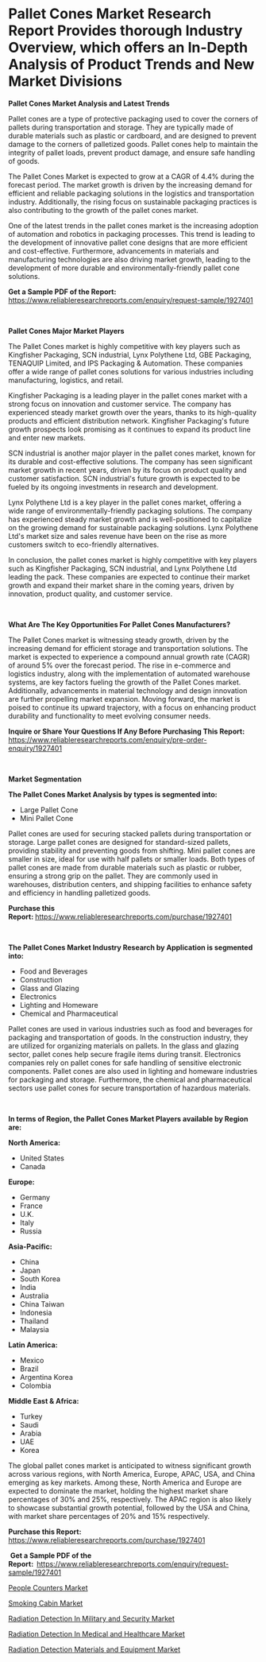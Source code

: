 <p><h1>Pallet Cones Market Research Report Provides thorough Industry Overview, which offers an In-Depth Analysis of Product Trends and New Market Divisions</h1></p><p><strong>Pallet Cones Market Analysis and Latest Trends</strong></p>
<p><p>Pallet cones are a type of protective packaging used to cover the corners of pallets during transportation and storage. They are typically made of durable materials such as plastic or cardboard, and are designed to prevent damage to the corners of palletized goods. Pallet cones help to maintain the integrity of pallet loads, prevent product damage, and ensure safe handling of goods.</p><p>The Pallet Cones Market is expected to grow at a CAGR of 4.4% during the forecast period. The market growth is driven by the increasing demand for efficient and reliable packaging solutions in the logistics and transportation industry. Additionally, the rising focus on sustainable packaging practices is also contributing to the growth of the pallet cones market.</p><p>One of the latest trends in the pallet cones market is the increasing adoption of automation and robotics in packaging processes. This trend is leading to the development of innovative pallet cone designs that are more efficient and cost-effective. Furthermore, advancements in materials and manufacturing technologies are also driving market growth, leading to the development of more durable and environmentally-friendly pallet cone solutions.</p></p>
<p><strong>Get a Sample PDF of the Report:&nbsp;</strong> <a href="https://www.reliableresearchreports.com/enquiry/request-sample/1927401">https://www.reliableresearchreports.com/enquiry/request-sample/1927401</a></p>
<p>&nbsp;</p>
<p><strong>Pallet Cones Major Market Players</strong></p>
<p><p>The Pallet Cones market is highly competitive with key players such as Kingfisher Packaging, SCN industrial, Lynx Polythene Ltd, GBE Packaging, TENAQUIP Limited, and IPS Packaging & Automation. These companies offer a wide range of pallet cones solutions for various industries including manufacturing, logistics, and retail.</p><p>Kingfisher Packaging is a leading player in the pallet cones market with a strong focus on innovation and customer service. The company has experienced steady market growth over the years, thanks to its high-quality products and efficient distribution network. Kingfisher Packaging's future growth prospects look promising as it continues to expand its product line and enter new markets.</p><p>SCN industrial is another major player in the pallet cones market, known for its durable and cost-effective solutions. The company has seen significant market growth in recent years, driven by its focus on product quality and customer satisfaction. SCN industrial's future growth is expected to be fueled by its ongoing investments in research and development.</p><p>Lynx Polythene Ltd is a key player in the pallet cones market, offering a wide range of environmentally-friendly packaging solutions. The company has experienced steady market growth and is well-positioned to capitalize on the growing demand for sustainable packaging solutions. Lynx Polythene Ltd's market size and sales revenue have been on the rise as more customers switch to eco-friendly alternatives.</p><p>In conclusion, the pallet cones market is highly competitive with key players such as Kingfisher Packaging, SCN industrial, and Lynx Polythene Ltd leading the pack. These companies are expected to continue their market growth and expand their market share in the coming years, driven by innovation, product quality, and customer service.</p></p>
<p>&nbsp;</p>
<p><strong>What Are The Key Opportunities For Pallet Cones Manufacturers?</strong></p>
<p><p>The Pallet Cones market is witnessing steady growth, driven by the increasing demand for efficient storage and transportation solutions. The market is expected to experience a compound annual growth rate (CAGR) of around 5% over the forecast period. The rise in e-commerce and logistics industry, along with the implementation of automated warehouse systems, are key factors fueling the growth of the Pallet Cones market. Additionally, advancements in material technology and design innovation are further propelling market expansion. Moving forward, the market is poised to continue its upward trajectory, with a focus on enhancing product durability and functionality to meet evolving consumer needs.</p></p>
<p><strong>Inquire or Share Your Questions If Any Before Purchasing This Report:</strong> <a href="https://www.reliableresearchreports.com/enquiry/pre-order-enquiry/1927401">https://www.reliableresearchreports.com/enquiry/pre-order-enquiry/1927401</a></p>
<p>&nbsp;</p>
<p><strong>Market Segmentation</strong></p>
<p><strong>The Pallet Cones Market Analysis by types is segmented into:</strong></p>
<p><ul><li>Large Pallet Cone</li><li>Mini Pallet Cone</li></ul></p>
<p><p>Pallet cones are used for securing stacked pallets during transportation or storage. Large pallet cones are designed for standard-sized pallets, providing stability and preventing goods from shifting. Mini pallet cones are smaller in size, ideal for use with half pallets or smaller loads. Both types of pallet cones are made from durable materials such as plastic or rubber, ensuring a strong grip on the pallet. They are commonly used in warehouses, distribution centers, and shipping facilities to enhance safety and efficiency in handling palletized goods.</p></p>
<p><strong>Purchase this Report:&nbsp;</strong><a href="https://www.reliableresearchreports.com/purchase/1927401">https://www.reliableresearchreports.com/purchase/1927401</a></p>
<p>&nbsp;</p>
<p><strong>The Pallet Cones Market Industry Research by Application is segmented into:</strong></p>
<p><ul><li>Food and Beverages</li><li>Construction</li><li>Glass and Glazing</li><li>Electronics</li><li>Lighting and Homeware</li><li>Chemical and Pharmaceutical</li></ul></p>
<p><p>Pallet cones are used in various industries such as food and beverages for packaging and transportation of goods. In the construction industry, they are utilized for organizing materials on pallets. In the glass and glazing sector, pallet cones help secure fragile items during transit. Electronics companies rely on pallet cones for safe handling of sensitive electronic components. Pallet cones are also used in lighting and homeware industries for packaging and storage. Furthermore, the chemical and pharmaceutical sectors use pallet cones for secure transportation of hazardous materials.</p></p>
<p>&nbsp;</p>
<p><strong>In terms of Region, the Pallet Cones Market Players available by Region are:</strong></p>
<p>
    <p> <strong> North America: </strong>
        <ul>
            <li>United States</li>
            <li>Canada</li>
        </ul>
        </p> 
    <p> <strong> Europe: </strong>
        <ul>
            <li>Germany</li>
            <li>France</li>
            <li>U.K.</li>
            <li>Italy</li>
            <li>Russia</li>
        </ul>
        </p> 
    <p> <strong> Asia-Pacific: </strong>
        <ul>
            <li>China</li>
            <li>Japan</li>
            <li>South Korea</li>
            <li>India</li>
            <li>Australia</li>
            <li>China Taiwan</li>
            <li>Indonesia</li>
            <li>Thailand</li>
            <li>Malaysia</li>
        </ul>
        </p> 
    <p> <strong> Latin America: </strong>
        <ul>
            <li>Mexico</li>
            <li>Brazil</li>
            <li>Argentina Korea</li>
            <li>Colombia</li>
        </ul>
        </p> 
    <p> <strong> Middle East & Africa: </strong>
        <ul>
            <li>Turkey</li>
            <li>Saudi</li>
            <li>Arabia</li>
            <li>UAE</li>
            <li>Korea</li>
        </ul>
    </p>
    </p>
<p><p>The global pallet cones market is anticipated to witness significant growth across various regions, with North America, Europe, APAC, USA, and China emerging as key markets. Among these, North America and Europe are expected to dominate the market, holding the highest market share percentages of 30% and 25%, respectively. The APAC region is also likely to showcase substantial growth potential, followed by the USA and China, with market share percentages of 20% and 15% respectively.</p></p>
<p><strong>Purchase this Report: </strong><a href="https://www.reliableresearchreports.com/purchase/1927401">https://www.reliableresearchreports.com/purchase/1927401</a></p>
<p>&nbsp;<strong>Get a Sample PDF of the Report:&nbsp;&nbsp;</strong><a href="https://www.reliableresearchreports.com/enquiry/request-sample/1927401">https://www.reliableresearchreports.com/enquiry/request-sample/1927401</a></p>
<p><strong></strong></p>
<p><p><a href="https://view.publitas.com/reportprime-1/people-counters-market-size-evaluating-its-market-trends-growth-and-projections-2024-2031/">People Counters Market</a></p><p><a href="https://view.publitas.com/reportprime-1/smoking-cabin-market-analysis-examines-its-scope-on-growth-opportunities-and-forecasted-trends-spanning-from-2024-to-2031/">Smoking Cabin Market</a></p><p><a href="https://changeable-paste-463.notion.site/Radiation-Detection-In-Military-and-Security-Market-Size-and-Growth-Market-Segmentation-Regional-a-bf5fd7cd4fa4464e908243d9e417f461">Radiation Detection In Military and Security Market</a></p><p><a href="https://fuschia-pecorino-a6d.notion.site/Radiation-Detection-In-Medical-and-Healthcare-Market-Share-Market-New-Trends-Analysis-Report-By-Ty-7413304c592f4140984a05d895d55c1c">Radiation Detection In Medical and Healthcare Market</a></p><p><a href="https://florentine-yuzu-f42.notion.site/Radiation-Detection-Materials-and-Equipment-Market-Growth-Market-Trends-COVID-19-Impact-and-Forec-7a8b1b447d44443cbeb3a638d26a3999">Radiation Detection Materials and Equipment Market</a></p></p>